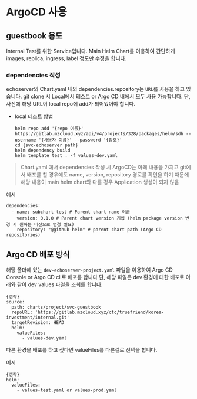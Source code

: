 # ArgoCD 사용

## guestbook 용도

Internal Test를 위한 Service입니다.
Main Helm Chart를 이용하여 간단하게 images, replica, ingress, label 정도만 수정을 합니다.

### dependencies 작성

echoserver의 Chart.yaml 내의 dependencies.repository는 `URL`를 사용을 하고 있습니다.
git clone 시 Local에서 테스트 or Argo CD 내에서 모두 사용 가능합니다. 
단, 사전에 해당 URL이 local repo에 add가 되어있어야 합니다.

- local 테스트 방법
  ```
  helm repo add '{repo 이름}' https://gitlab.mzcloud.xyz/api/v4/projects/328/packages/helm/sdh --username '{사용자 이름}' --password '{암호}'
  cd {svc-echoserver path} 
  helm dependency build
  helm template test . -f values-dev.yaml
  ```

> Chart.yaml 에서 dependencies 작성 시 ArgoCD는 아래 내용을 가지고 git에서 배포를 할 경우에도 
> name, version, repository 경로를 확인을 하기 때문에 해당 내용이 main helm chart와 다를 경우 Application 생성이 되지 않음

예시 
```
dependencies:
  - name: subchart-test # Parent chart name 이름 
    version: 0.1.0 # Parent chart version 기입 (helm package version 변경 시 원하는 버전으로 변경 필요)
    repository: "@github-helm" # parent chart path (Argo CD repositories)
```

## Argo CD 배포 방식
해당 폴더에 있는 `dev-echoserver-project.yaml` 파일을 이용하여 Argo CD Console or Argo CD cli로 배포를 합니다
단, 해당 파일은 dev 환경에 대한 배포로 아래와 같이 dev values 파일을 조회를 합니다.
```
{생략}
source:
  path: charts/project/svc-guestbook
  repoURL: 'https://gitlab.mzcloud.xyz/ctc/truefriend/korea-investment/internal.git'
  targetRevision: HEAD
  helm:
    valueFiles:
      - values-dev.yaml
```

다른 환경을 배포를 하고 싶다면 valueFiles를 다른걸로 선택을 합니다.

예시
```
{생략}
helm:
  valueFiles:
    - values-test.yaml or values-prod.yaml
```